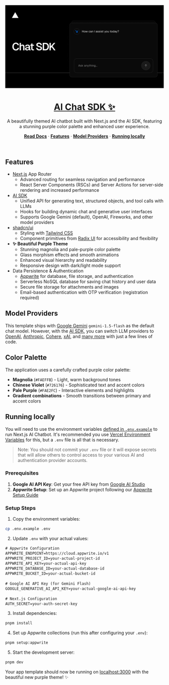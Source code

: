 <a href="https://chat.vercel.ai/">
  <img alt="Next.js 14 and App Router-ready AI chatbot." src="app/(chat)/opengraph-image.png">
  <h1 align="center">AI Chat SDK ✨</h1>
</a>

<p align="center">
    A beautifully themed AI chatbot built with Next.js and the AI SDK, featuring a stunning purple color palette and enhanced user experience.
</p>

<p align="center">
  <a href="https://chat-sdk.dev"><strong>Read Docs</strong></a> ·
  <a href="#features"><strong>Features</strong></a> ·
  <a href="#model-providers"><strong>Model Providers</strong></a> ·
  <a href="#running-locally"><strong>Running locally</strong></a>
</p>
<br/>

## Features

- [Next.js](https://nextjs.org) App Router
  - Advanced routing for seamless navigation and performance
  - React Server Components (RSCs) and Server Actions for server-side rendering and increased performance
- [AI SDK](https://sdk.vercel.ai/docs)
  - Unified API for generating text, structured objects, and tool calls with LLMs
  - Hooks for building dynamic chat and generative user interfaces
  - Supports Google Gemini (default), OpenAI, Fireworks, and other model providers
- [shadcn/ui](https://ui.shadcn.com)
  - Styling with [Tailwind CSS](https://tailwindcss.com)
  - Component primitives from [Radix UI](https://radix-ui.com) for accessibility and flexibility
- **✨ Beautiful Purple Theme**
  - Stunning magnolia and pale-purple color palette
  - Glass morphism effects and smooth animations
  - Enhanced visual hierarchy and readability
  - Responsive design with dark/light mode support
- Data Persistence & Authentication
  - [Appwrite](https://appwrite.io) for database, file storage, and authentication
  - Serverless NoSQL database for saving chat history and user data
  - Secure file storage for attachments and images
  - Email-based authentication with OTP verification (registration required)

## Model Providers

This template ships with [Google Gemini](https://ai.google.dev) `gemini-1.5-flash` as the default chat model. However, with the [AI SDK](https://sdk.vercel.ai/docs), you can switch LLM providers to [OpenAI](https://openai.com), [Anthropic](https://anthropic.com), [Cohere](https://cohere.com/), [xAI](https://x.ai), and [many more](https://sdk.vercel.ai/providers/ai-sdk-providers) with just a few lines of code.

## Color Palette

The application uses a carefully crafted purple color palette:

- **Magnolia** (`#FAEFFB`) - Light, warm background tones
- **Chinese Violet** (`#726176`) - Sophisticated text and accent colors  
- **Pale Purple** (`#FAE2FC`) - Interactive elements and highlights
- **Gradient combinations** - Smooth transitions between primary and accent colors

## Running locally

You will need to use the environment variables [defined in `.env.example`](.env.example) to run Next.js AI Chatbot. It's recommended you use [Vercel Environment Variables](https://vercel.com/docs/projects/environment-variables) for this, but a `.env` file is all that is necessary.

> Note: You should not commit your `.env` file or it will expose secrets that will allow others to control access to your various AI and authentication provider accounts.

### Prerequisites

1. **Google AI API Key**: Get your free API key from [Google AI Studio](https://aistudio.google.com/app/apikey)
2. **Appwrite Setup**: Set up an Appwrite project following our [Appwrite Setup Guide](APPWRITE_SETUP.md)

### Setup Steps

1. Copy the environment variables:
```bash
cp .env.example .env
```

2. Update `.env` with your actual values:
```env
# Appwrite Configuration
APPWRITE_ENDPOINT=https://cloud.appwrite.io/v1
APPWRITE_PROJECT_ID=your-actual-project-id
APPWRITE_API_KEY=your-actual-api-key
APPWRITE_DATABASE_ID=your-actual-database-id
APPWRITE_BUCKET_ID=your-actual-bucket-id

# Google AI API Key (for Gemini Flash)
GOOGLE_GENERATIVE_AI_API_KEY=your-actual-google-ai-api-key

# Next.js Configuration  
AUTH_SECRET=your-auth-secret-key
```

3. Install dependencies:
```bash
pnpm install
```

4. Set up Appwrite collections (run this after configuring your `.env`):
```bash
pnpm setup:appwrite
```

5. Start the development server:
```bash
pnpm dev
```

Your app template should now be running on [localhost:3000](http://localhost:3000) with the beautiful new purple theme! ✨
